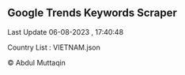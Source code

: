 

## Google Trends Keywords Scraper 
 
Last Update 06-08-2023 , 17:40:48

Country List :
VIETNAM.json



© Abdul Muttaqin 
